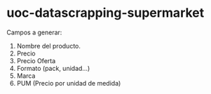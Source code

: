 # uoc-datascrapping-supermarket

Campos a generar:
  1. Nombre del producto.
  2. Precio
  3. Precio Oferta
  4. Formato (pack, unidad...)
  5. Marca
  6. PUM (Precio por unidad de medida)
